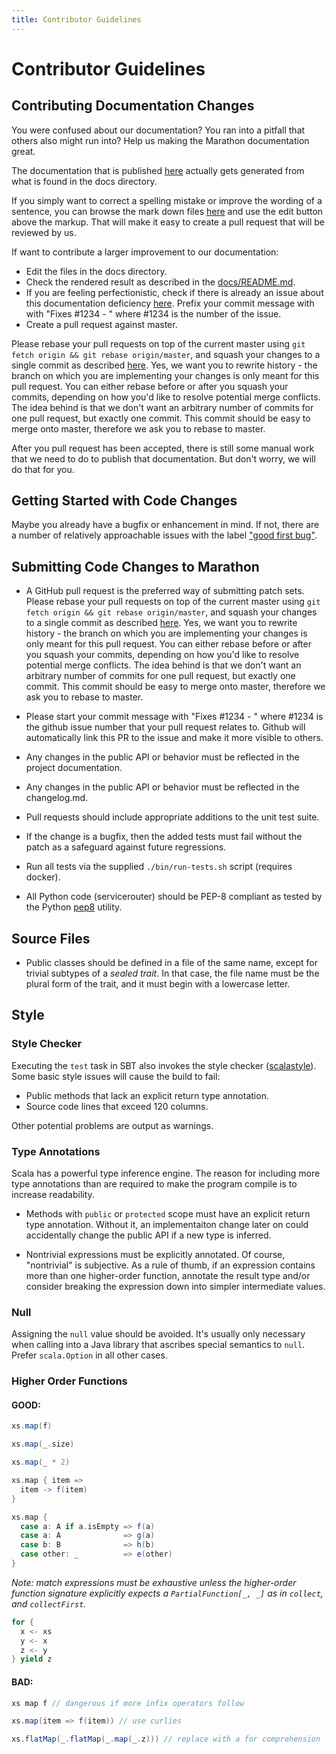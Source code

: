 ```yaml
---
title: Contributor Guidelines
---
```



# Contributor Guidelines

## Contributing Documentation Changes

You were confused about our documentation? You ran into a
pitfall that others also might run into? Help us making the Marathon documentation great.
 
The documentation that is published [here](https://mesosphere.github.io/marathon/) actually gets
generated from what is found in the docs directory.

If you simply want to correct a spelling mistake or improve the wording of a sentence, you can browse
the mark down files [here](https://github.com/mesosphere/marathon/tree/master/docs) and use the edit
button above the markup. That will make it easy to create a pull request that will be reviewed by us.

If want to contribute a larger improvement to our documentation: 

* Edit the files in the docs directory.
* Check the rendered result as described in the 
  [docs/README.md](https://github.com/mesosphere/marathon/blob/master/docs/README.md).
* If you are feeling perfectionistic, check if there is already an issue about this documentation deficiency
  [here](https://github.com/mesosphere/marathon/issues?q=is%3Aopen+is%3Aissue+label%3Adocs).
  Prefix your commit message with with "Fixes #1234 - " where #1234 is the number of the issue.
* Create a pull request against master.

Please rebase your pull requests on top of the current master using
  `git fetch origin && git rebase origin/master`, and squash your changes to a single commit as
  described [here](http://gitready.com/advanced/2009/02/10/squashing-commits-with-rebase.html).
  Yes, we want you to rewrite history - the branch on which you are
  implementing your changes is only meant for this pull request. You can
  either rebase before or after you squash your commits, depending on how
  you'd like to resolve potential merge conflicts. The idea behind is that we
  don't want an arbitrary number of commits for one pull request, but exactly
  one commit. This commit should be easy to merge onto master, therefore we
  ask you to rebase to master.
    
After you pull request has been accepted, there is still some manual work that we need to do to publish that 
documentation. But don't worry, we will do that for you.

## Getting Started with Code Changes

Maybe you already have a bugfix or enhancement in mind.  If not, there are a
number of relatively approachable issues with the label
["good first bug"](https://github.com/mesosphere/marathon/issues?q=is%3Aopen+is%3Aissue+label%3A%22good+first+bug%22).

<!--
## License Agreement

_TODO_: Do we need a CLA?
-->

## Submitting Code Changes to Marathon

- A GitHub pull request is the preferred way of submitting patch sets. Please
  rebase your pull requests on top of the current master using
  `git fetch origin && git rebase origin/master`, and squash your changes to a single commit as
  described [here](http://gitready.com/advanced/2009/02/10/squashing-commits-with-rebase.html).
  Yes, we want you to rewrite history - the branch on which you are
  implementing your changes is only meant for this pull request. You can
  either rebase before or after you squash your commits, depending on how
  you'd like to resolve potential merge conflicts. The idea behind is that we
  don't want an arbitrary number of commits for one pull request, but exactly
  one commit. This commit should be easy to merge onto master, therefore we
  ask you to rebase to master.
  
- Please start your commit message with "Fixes #1234 - " where #1234 is the github issue number
  that your pull request relates to. Github will automatically link this PR to the issue and make it more
  visible to others.

- Any changes in the public API or behavior must be reflected in the project
  documentation.

- Any changes in the public API or behavior must be reflected in the changelog.md.

- Pull requests should include appropriate additions to the unit test suite.

- If the change is a bugfix, then the added tests must fail without the patch
  as a safeguard against future regressions.

- Run all tests via the supplied `./bin/run-tests.sh` script (requires docker).

- All Python code (servicerouter) should be PEP-8 compliant as tested by the Python
  [pep8](http://pep8.readthedocs.org/en/latest/intro.html) utility.

## Source Files

- Public classes should be defined in a file of the same name, except for
  trivial subtypes of a _sealed trait_.  In that case, the file name must be
  the plural form of the trait, and it must begin with a lowercase letter.

## Style

### Style Checker

Executing the `test` task in SBT also invokes the style checker
([scalastyle](http://www.scalastyle.org/)).  Some basic style issues will
cause the build to fail:

- Public methods that lack an explicit return type annotation.
- Source code lines that exceed 120 columns.

Other potential problems are output as warnings.

### Type Annotations

Scala has a powerful type inference engine. The reason for including more type
annotations than are required to make the program compile is to increase
readability.

- Methods with `public` or `protected` scope must have an explicit return type
  annotation.  Without it, an implementaiton change later on could
  accidentally change the public API if a new type is inferred.

- Nontrivial expressions must be explicitly annotated.  Of course, "nontrivial"
  is subjective.  As a rule of thumb, if an expression contains more than one
  higher-order function, annotate the result type and/or consider breaking the
  expression down into simpler intermediate values.

### Null

Assigning the `null` value should be avoided.  It's usually only necessary when
calling into a Java library that ascribes special semantics to `null`.  Prefer
`scala.Option` in all other cases.

### Higher Order Functions

#### GOOD:

```scala
xs.map(f)
```

```scala
xs.map(_.size)
```

```scala
xs.map(_ * 2)
```

```scala
xs.map { item =>
  item -> f(item)
}
```

```scala
xs.map {
  case a: A if a.isEmpty => f(a)
  case a: A              => g(a)
  case b: B              => h(b)
  case other: _          => e(other)
}
```

_Note: match expressions must be exhaustive unless the higher-order function
signature explicitly expects a `PartialFunction[_, _]` as in `collect`, and
`collectFirst`._

```scala
for {
  x <- xs
  y <- x
  z <- y
} yield z
```

#### BAD:

```scala
xs map f // dangerous if more infix operators follow
```

```scala
xs.map(item => f(item)) // use curlies
```

```scala
xs.flatMap(_.flatMap(_.map(_.z))) // replace with a for comprehension
```

